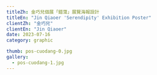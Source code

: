 ```yaml
---
titleZh: 金巧兒個展「錯蕩」展覽海報設計
titleEn: "Jin Qiaoer 'Serendipity' Exhibition Poster"
clientZh: "金巧兒"
clientEn: "Jin Qiaoer"
date: 2023-07-16
category: graphic

thumb: pos-cuodang-0.jpg
gallery:
  - pos-cuodang-1.jpg
---
```

